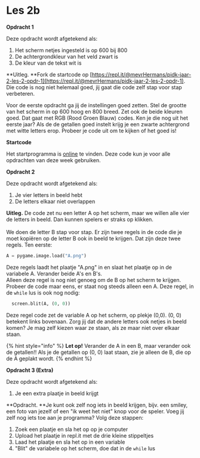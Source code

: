 # Les 2b

**Opdracht 1**

Deze opdracht wordt afgetekend als:

1. Het scherm netjes ingesteld is op 600 bij 800&#x20;
2. De achtergrondkleur van het veld zwart is
3. De kleur van de tekst wit is

**Uitleg. **Fork de startcode op [https://repl.it/@mevrHermans/pidk-jaar-2-les-2-opdr-1](https://repl.it/@mevrHermans/pidk-jaar-2-les-2-opdr-1). Die code is nog niet helemaal goed, jij gaat die code zelf stap voor stap verbeteren.

Voor de eerste opdracht ga jij de instellingen goed zetten. Stel de grootte van het scherm in op 600 hoog en 800 breed. Zet ook de beide kleuren goed. Dat gaat met RGB (Rood Groen Blauw) codes. Ken je die nog uit het eerste jaar? Als de de getallen goed instelt krijg je een zwarte achtergrond met witte letters erop. Probeer je code uit om te kijken of het goed is!

**Startcode**

Het startprogramma is [online](https://repl.it/@mevrHermans/pidk-jaar-2-les-2-opdr-1) te vinden. Deze code kun je voor alle opdrachten van deze week gebruiken.

**Opdracht 2**

Deze opdracht wordt afgetekend als:

1. Je vier letters in beeld hebt
2. De letters elkaar niet overlappen

**Uitleg.** De code zet nu een letter A op het scherm, maar we willen alle vier de letters in beeld. Dan kunnen spelers er straks op klikken. \
\
We doen de letter B stap voor stap. Er zijn twee regels in de code die je moet kopiëren op de letter B ook in beeld te krijgen. Dat zijn deze twee regels. Ten eerste:

```python
A = pygame.image.load("A.png")
```

Deze regels laadt het plaatje "A.png" in en slaat het plaatje op in de variabele A. Verander beide A's en B's.\
Alleen deze regel is nog niet genoeg om de B op het scherm te krijgen. Probeer de code maar eens, er staat nog steeds alleen een A. Deze regel, in de `while` lus is ook nog nodig:

```python
  screen.blit(A, (0, 0))
```

Deze regel code zet de variable A op het scherm, op plekje (0,0). (0, 0) betekent links bovenaan. Zorg jij dat de andere letters ook netjes in beeld komen? Je mag zelf kiezen waar ze staan, als ze maar niet over elkaar staan.

{% hint style="info" %}
**Let op!** Verander de A in een B, maar verander ook de getallen!! Als je de getallen op (0, 0) laat staan, zie je alleen de B, die op de A geplakt wordt.
{% endhint %}

**Opdracht 3 (Extra)**

Deze opdracht wordt afgetekend als:

1. Je een extra plaatje in beeld krijgt

**Opdracht. **Je kunt ook zelf nog iets in beeld krijgen, bijv. een smiley, een foto van jezelf of een "ik weet het niet" knop voor de speler. Voeg jij zelf nog iets toe aan je programma? Volg deze stappen:

1. Zoek een plaatje en sla het op op je computer
2. Upload het plaatje in repl.it met de drie kleine stippeltjes
3. Laad het plaatje en sla het op in een variable
4. "Blit" de variabele op het scherm, doe dat in de `while` lus
